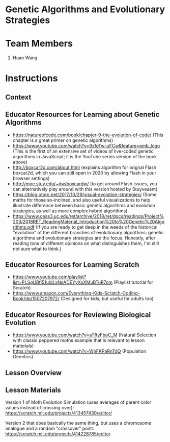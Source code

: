 # Genetic Algorithms and Evolutionary Strategies
# Team Members
1. Huan Wang


# Instructions

## Context


## Educator Resources for Learning about Genetic Algorithms
* https://natureofcode.com/book/chapter-9-the-evolution-of-code/ (This chapter is a great primer on genetic algorithms)
* https://www.youtube.com/watch?v=9zfeTw-uFCw&feature=emb_logo (This is the first of an extensive set of videos of live-coded genetic algorithms in JavaScript; it is the YouTube series version of the book above)
* http://boxcar2d.com/about.html (explains algorithm for orignal Flash boxcar2d, which you can still open in 2020 by allowing Flash in your browser settings)
* http://moe.stuy.edu/~dw/boxcardw/ (to get around Flash issues, you can alternatively play around with this version hosted by Stuyvesant)
* https://blog.otoro.net/2017/10/29/visual-evolution-strategies/ (Some maths for those so-inclined, and also useful visualizations to help illustrate difference between basic genetic algorithms and evolution strategies, as well as more complex hybrid algorithms) 
* https://www.ceas3.uc.edu/ret/archive/2018/ret/docs/readings/Project%203/2018RET_ReadingMaterial_Introduction%20to%20Genetic%20Algorithms.pdf (If you are ready to get deep in the weeds of the historical "evolution" of the different branches of evolutionary algorithms: genetic algorithms and evolutionary strategies are the focus. Honestly, after reading tons of different opinions on what distinguishes them, I'm still not sure what to think.)

## Educator Resources for Learning Scratch
* https://www.youtube.com/playlist?list=PLSgUBfi51uldLxNsADEYyXoXMuBTuR7om (Playlist tutorial for Scratch)
* https://www.amazon.com/Everything-Kids-Scratch-Coding-Book/dp/1507207972/ (Designed for kids, but useful for adults too)

## Educator Resources for Reviewing Biological Evolution 
* https://www.youtube.com/watch?v=aTftyFboC_M (Natural Selection with classic peppered moths example that is relevant to lesson materials)
* https://www.youtube.com/watch?v=WhFKPaRnTdQ (Population Genetics)

## Lesson Overview

## Lesson Materials

Version 1 of Moth Evolution Simulation (uses averages of parent color values instead of crossing over): https://scratch.mit.edu/projects/413457430/editor/

Version 2 that does basically the same thing, but uses a chromosome analogue and a random "crossover" point: https://scratch.mit.edu/projects/414228785/editor

